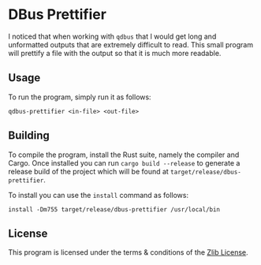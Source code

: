 # DBus Prettifier

I noticed that when working with `qdbus` that I would get long and unformatted
outputs that are extremely difficult to read. This small program will prettify a
file with the output so that it is much  more readable.

## Usage

To run the program, simply run it as follows:

```console
qdbus-prettifier <in-file> <out-file>
```

## Building

To compile the program, install the Rust suite, namely the compiler and Cargo.
Once installed you can run `cargo build --release` to generate a release build
of the project which will be found at `target/release/dbus-prettifier`.

To install you can use the `install` command as follows:

```console
install -Dm755 target/release/dbus-prettifier /usr/local/bin
```

## License

This program is licensed under the terms & conditions of the [Zlib
License](LICENSE).
